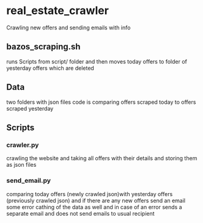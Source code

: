 # real_estate_crawler
Crawling new offers and sending emails with info

## bazos_scraping.sh
runs Scripts from script/ folder and then moves today offers to folder of yesterday offers which are deleted

## Data 
two folders with json files 
code is comparing offers scraped today to offers scraped yesterday

## Scripts

### crawler.py
crawling the website and taking all offers with their details and storing them as json files

### send_email.py
comparing today offers (newly crawled json)with yesterday offers (previously crawled json) and if there are any new offers send an email
some error cathing of the data as well and in case of an error sends a separate email and does not send emails to usual recipient
 
